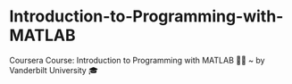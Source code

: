 # Introduction-to-Programming-with-MATLAB
Coursera Course: Introduction to Programming with MATLAB 👩‍💻 ~ by Vanderbilt University 🎓
